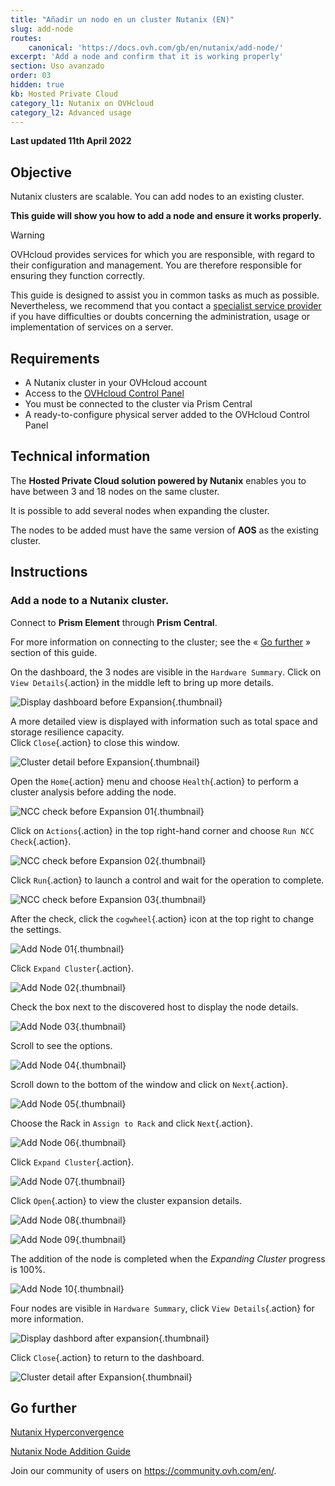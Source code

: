 ```yaml
---
title: "Añadir un nodo en un cluster Nutanix (EN)"
slug: add-node
routes:
    canonical: 'https://docs.ovh.com/gb/en/nutanix/add-node/'
excerpt: 'Add a node and confirm that it is working properly'
section: Uso avanzado
order: 03
hidden: true
kb: Hosted Private Cloud
category_l1: Nutanix on OVHcloud
category_l2: Advanced usage
---
```


**Last updated 11th April 2022**

## Objective

Nutanix clusters are scalable. You can add nodes to an existing cluster.

**This guide will show you how to add a node and ensure it works properly.**

> [!warning]
> OVHcloud provides services for which you are responsible, with regard to their configuration and management. You are therefore responsible for ensuring they function correctly.
>
> This guide is designed to assist you in common tasks as much as possible. Nevertheless, we recommend that you contact a [specialist service provider](https://partner.ovhcloud.com/en/directory/) if you have difficulties or doubts concerning the administration, usage or implementation of services on a server.

## Requirements

- A Nutanix cluster in your OVHcloud account
- Access to the [OVHcloud Control Panel](https://www.ovh.com/auth/?action=gotomanager&from=https://www.ovh.es/&ovhSubsidiary=es)
- You must be connected to the cluster via Prism Central
- A ready-to-configure physical server added to the OVHcloud Control Panel

## Technical information

The **Hosted Private Cloud solution powered by Nutanix** enables you to have between 3 and 18 nodes on the same cluster.

It is possible to add several nodes when expanding the cluster.

The nodes to be added must have the same version of **AOS** as the existing cluster.

## Instructions

### Add a node to a Nutanix cluster.

Connect to **Prism Element** through **Prism Central**.

For more information on connecting to the cluster; see the « [Go further](#gofurther) » section of this guide. 

On the dashboard, the 3 nodes are visible in the `Hardware Summary`. Click on `View Details`{.action} in the middle left to bring up more details.

![Display dashboard before Expansion](images/DisplayDashboardBefore.PNG){.thumbnail}

A more detailed view is displayed with information such as total space and storage resilience capacity.<br>
Click `Close`{.action} to close this window.

![Cluster detail before Expansion](images/ClusterDetailBFromDashboard.PNG){.thumbnail}

Open the `Home`{.action} menu and choose `Health`{.action} to perform a cluster analysis before adding the node.

![NCC check before Expansion 01](images/CheckBeforeAdd01.PNG){.thumbnail}

Click on `Actions`{.action} in the top right-hand corner and choose `Run NCC Check`{.action}.

![NCC check before Expansion 02](images/CheckBeforeAdd02.PNG){.thumbnail}

Click `Run`{.action} to launch a control and wait for the operation to complete.

![NCC check before Expansion 03](images/CheckBeforeAdd03.PNG){.thumbnail}

After the check, click the `cogwheel`{.action} icon at the top right to change the settings.

![Add Node 01](images/AddNode01.PNG){.thumbnail}

Click `Expand Cluster`{.action}.

![Add Node 02](images/AddNode02.PNG){.thumbnail}

Check the box next to the discovered host to display the node details.

![Add Node 03](images/AddNode03.PNG){.thumbnail}

Scroll to see the options.

![Add Node 04](images/AddNode04.PNG){.thumbnail}

Scroll down to the bottom of the window and click on `Next`{.action}.

![Add Node 05](images/AddNode05.PNG){.thumbnail}

Choose the Rack in `Assign to Rack` and click `Next`{.action}.

![Add Node 06](images/AddNode06.PNG){.thumbnail}

Click `Expand Cluster`{.action}.

![Add Node 07](images/AddNode07.PNG){.thumbnail}

Click `Open`{.action} to view the cluster expansion details.

![Add Node 08](images/AddNode08.PNG){.thumbnail}

![Add Node 09](images/AddNode09.PNG){.thumbnail}

The addition of the node is completed when the *Expanding Cluster* progress is 100%.

![Add Node 10](images/AddNode10.PNG){.thumbnail}

Four nodes are visible in `Hardware Summary`, click `View Details`{.action} for more information.

![Display dashbord after expansion](images/DisplayDashboardAfter.PNG){.thumbnail}

Click `Close`{.action} to return to the dashboard.

![Cluster detail after Expansion](images/ClusterDetailAfterFromDashboard.PNG){.thumbnail}

## Go further <a name="gofurther"></a>

[Nutanix Hyperconvergence](https://docs.ovh.com/es/nutanix/nutanix-hci/)

[Nutanix Node Addition Guide](https://portal.nutanix.com/page/documents/details?targetId=Web-Console-Guide-Prism-v5_20:wc-cluster-expand-wc-t.html)

Join our community of users on <https://community.ovh.com/en/>.